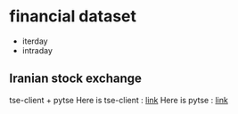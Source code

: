 # **financial dataset** 
* iterday
* intraday
## Iranian stock exchange
tse-client + pytse
Here is tse-client : [link](https://github.com/m-ahmadi/tse-client)
Here is pytse : [link](https://github.com/Glyphack/pytse-client)
